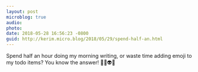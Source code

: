 ```yaml
---
layout: post
microblog: true
audio: 
photo: 
date: 2018-05-28 16:56:23 -0800
guid: http://kerim.micro.blog/2018/05/29/spend-half-an.html
---
```

Spend half an hour doing my morning writing, or waste time adding emoji to my todo items? You know the answer! 💩🤖👽😻
